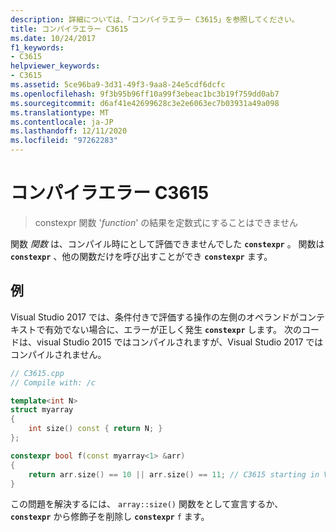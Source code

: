 ```yaml
---
description: 詳細については、「コンパイラエラー C3615」を参照してください。
title: コンパイラエラー C3615
ms.date: 10/24/2017
f1_keywords:
- C3615
helpviewer_keywords:
- C3615
ms.assetid: 5ce96ba9-3d31-49f3-9aa8-24e5cdf6dcfc
ms.openlocfilehash: 9f3b95b96ff10a99f3ebeac1bc3b19f759dd0ab7
ms.sourcegitcommit: d6af41e42699628c3e2e6063ec7b03931a49a098
ms.translationtype: MT
ms.contentlocale: ja-JP
ms.lasthandoff: 12/11/2020
ms.locfileid: "97262283"
---
```

# <a name="compiler-error-c3615"></a>コンパイラエラー C3615

> constexpr 関数 '*function*' の結果を定数式にすることはできません

関数 *関数* は、コンパイル時にとして評価できませんでした **`constexpr`** 。 関数は **`constexpr`** 、他の関数だけを呼び出すことができ **`constexpr`** ます。

## <a name="example"></a>例

Visual Studio 2017 では、条件付きで評価する操作の左側のオペランドがコンテキストで有効でない場合に、エラーが正しく発生 **`constexpr`** します。 次のコードは、visual Studio 2015 ではコンパイルされますが、Visual Studio 2017 ではコンパイルされません。

```cpp
// C3615.cpp
// Compile with: /c

template<int N>
struct myarray
{
    int size() const { return N; }
};

constexpr bool f(const myarray<1> &arr)
{
    return arr.size() == 10 || arr.size() == 11; // C3615 starting in Visual Studio 2017
}
```

この問題を解決するには、 `array::size()` 関数をとして宣言するか、 **`constexpr`** から修飾子を削除し **`constexpr`** `f` ます。
